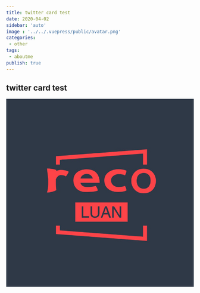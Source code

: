 ```yaml
---
title: twitter card test
date: 2020-04-02
sidebar: 'auto'
image : '../../.vuepress/public/avatar.png'
categories:
 - other
tags:
 - aboutme
publish: true
---
```



## twitter card test
![avatar.png](../../.vuepress/public/avatar.png)